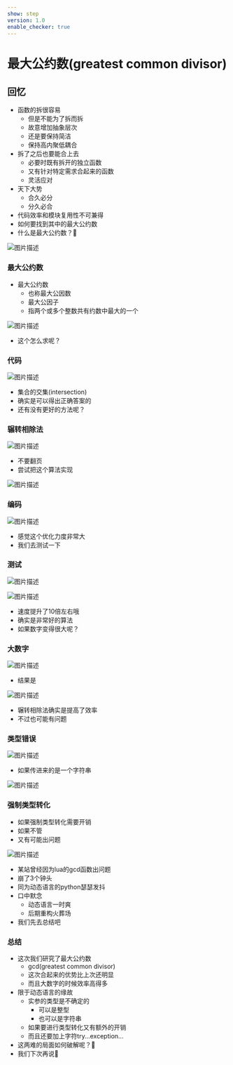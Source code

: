 ```yaml
---
show: step
version: 1.0
enable_checker: true
---
```


# 最大公约数(greatest common divisor)

## 回忆

- 函数的拆很容易
	- 但是不能为了拆而拆
	- 故意增加抽象层次
	- 还是要保持简洁
	- 保持高内聚低耦合
- 拆了之后也要能合上去
	- 必要时既有拆开的独立函数
	- 又有针对特定需求合起来的函数
	- 灵活应对
- 天下大势
	- 合久必分
	- 分久必合
- 代码效率和模块复用性不可兼得
- 如何要找到其中的最大公约数
- 什么是最大公约数？🤔

![图片描述](https://doc.shiyanlou.com/courses/uid1190679-20220824-1661313014831)


### 最大公约数

- 最大公约数
	- 也称最大公因数
	- 最大公因子
	- 指两个或多个整数共有约数中最大的一个

![图片描述](https://doc.shiyanlou.com/courses/uid1190679-20220824-1661311232616)

- 这个怎么求呢？

### 代码

![图片描述](https://doc.shiyanlou.com/courses/uid1190679-20220824-1661311395078)

- 集合的交集(intersection)
- 确实是可以得出正确答案的
- 还有没有更好的方法呢？

### 辗转相除法

![图片描述](https://doc.shiyanlou.com/courses/uid1190679-20220824-1661311548377)

- 不要翻页
- 尝试把这个算法实现

![图片描述](https://doc.shiyanlou.com/courses/uid1190679-20220824-1661311719630)

### 编码

![图片描述](https://doc.shiyanlou.com/courses/uid1190679-20220824-1661312043187)

- 感觉这个优化力度非常大
- 我们去测试一下

### 测试

![图片描述](https://doc.shiyanlou.com/courses/uid1190679-20220824-1661312270058)

![图片描述](https://doc.shiyanlou.com/courses/uid1190679-20220824-1661312279161)

- 速度提升了10倍左右哦
- 确实是非常好的算法
- 如果数字变得很大呢？

### 大数字

![图片描述](https://doc.shiyanlou.com/courses/uid1190679-20220824-1661312559474)

- 结果是

![图片描述](https://doc.shiyanlou.com/courses/uid1190679-20220824-1661312615061)

- 辗转相除法确实是提高了效率
- 不过也可能有问题

### 类型错误

![图片描述](https://doc.shiyanlou.com/courses/uid1190679-20220824-1661312901369)

- 如果传进来的是一个字符串

![图片描述](https://doc.shiyanlou.com/courses/uid1190679-20220824-1661313149599)

### 强制类型转化

- 如果强制类型转化需要开销
- 如果不管
- 又有可能出问题

![图片描述](https://doc.shiyanlou.com/courses/uid1190679-20220824-1661313415272)

- 某站曾经因为lua的gcd函数出问题
- 崩了3个钟头
- 同为动态语言的python瑟瑟发抖
- 口中默念
	- 动态语言一时爽
	- 后期重构火葬场
- 我们先去总结吧

### 总结
- 这次我们研究了最大公约数
	- gcd(greatest common divisor)
	- 这次合起来的优势比上次还明显
	- 而且大数字的时候效率高得多
- 限于动态语言的缘故
	- 实参的类型是不确定的
		- 可以是整型
		- 也可以是字符串
	- 如果要进行类型转化又有额外的开销
	- 而且还要加上字符try...exception...
- 这两难的局面如何破解呢？🤔
- 我们下次再说👋
